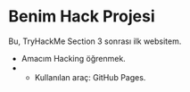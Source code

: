 # Benim Hack Projesi
Bu, TryHackMe Section 3 sonrası ilk websitem.
- Amacım Hacking öğrenmek.
- - Kullanılan araç: GitHub Pages.

